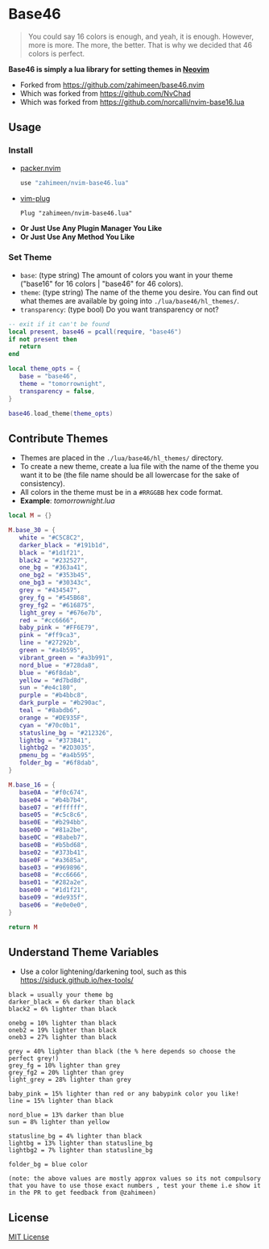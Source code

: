 # Base46

> You could say 16 colors is enough, and yeah, it is enough.
> However, more is more.
> The more, the better.
> That is why we decided that 46 colors is perfect.

**Base46 is simply a lua library for setting themes in [Neovim](https://github.com/neovim/neovim)**

- Forked from https://github.com/zahimeen/base46.nvim
- Which was forked from https://github.com/NvChad
- Which was forked from https://github.com/norcalli/nvim-base16.lua

## Usage

### Install

- [packer.nvim](https://github.com/wbthomason/packer.nvim)
  ```lua
  use "zahimeen/nvim-base46.lua"
  ```
- [vim-plug](https://github.com/junegunn/vim-plug)
  ```vim
  Plug "zahimeen/nvim-base46.lua"
  ```
- **Or Just Use Any Plugin Manager You Like**
- **Or Just Use Any Method You Like**

### Set Theme

- `base`: (type string) The amount of colors you want in your theme ("base16" for 16 colors | "base46" for 46 colors).
- `theme`: (type string) The name of the theme you desire. You can find out what themes are available by going into `./lua/base46/hl_themes/`.
- `transparency`: (type bool) Do you want transparency or not?
 
```lua
-- exit if it can't be found
local present, base46 = pcall(require, "base46")
if not present then
   return
end

local theme_opts = {
   base = "base46",
   theme = "tomorrownight",
   transparency = false,
}

base46.load_theme(theme_opts)
```

## Contribute Themes

- Themes are placed in the `./lua/base46/hl_themes/` directory.
- To create a new theme, create a lua file with the name of the theme you want it to be (the file name should be all lowercase for the sake of consistency).
- All colors in the theme must be in a `#RRGGBB` hex  code format.
- **Example**: *tomorrownight.lua*

```lua
local M = {}

M.base_30 = {
   white = "#C5C8C2",
   darker_black = "#191b1d",
   black = "#1d1f21",
   black2 = "#232527",
   one_bg = "#363a41",
   one_bg2 = "#353b45",
   one_bg3 = "#30343c",
   grey = "#434547",
   grey_fg = "#545B68",
   grey_fg2 = "#616875",
   light_grey = "#676e7b",
   red = "#cc6666",
   baby_pink = "#FF6E79",
   pink = "#ff9ca3",
   line = "#27292b",
   green = "#a4b595",
   vibrant_green = "#a3b991",
   nord_blue = "#728da8",
   blue = "#6f8dab",
   yellow = "#d7bd8d",
   sun = "#e4c180",
   purple = "#b4bbc8",
   dark_purple = "#b290ac",
   teal = "#8abdb6",
   orange = "#DE935F",
   cyan = "#70c0b1",
   statusline_bg = "#212326",
   lightbg = "#373B41",
   lightbg2 = "#2D3035",
   pmenu_bg = "#a4b595",
   folder_bg = "#6f8dab",
}

M.base_16 = {
   base0A = "#f0c674",
   base04 = "#b4b7b4",
   base07 = "#ffffff",
   base05 = "#c5c8c6",
   base0E = "#b294bb",
   base0D = "#81a2be",
   base0C = "#8abeb7",
   base0B = "#b5bd68",
   base02 = "#373b41",
   base0F = "#a3685a",
   base03 = "#969896",
   base08 = "#cc6666",
   base01 = "#282a2e",
   base00 = "#1d1f21",
   base09 = "#de935f",
   base06 = "#e0e0e0",
}

return M
```

## Understand Theme Variables

- Use a color lightening/darkening tool, such as this https://siduck.github.io/hex-tools/

```
black = usually your theme bg 
darker_black = 6% darker than black
black2 = 6% lighter than black

onebg = 10% lighter than black
oneb2 = 19% lighter than black
oneb3 = 27% lighter than black

grey = 40% lighter than black (the % here depends so choose the perfect grey!)
grey_fg = 10% lighter than grey
grey_fg2 = 20% lighter than grey
light_grey = 28% lighter than grey

baby_pink = 15% lighter than red or any babypink color you like!
line = 15% lighter than black 

nord_blue = 13% darker than blue 
sun = 8% lighter than yellow

statusline_bg = 4% lighter than black
lightbg = 13% lighter than statusline_bg
lightbg2 = 7% lighter than statusline_bg

folder_bg = blue color

(note: the above values are mostly approx values so its not compulsory that you have to use those exact numbers , test your theme i.e show it in the PR to get feedback from @zahimeen)
```

## License

[MIT License](./LICENSE.md)
